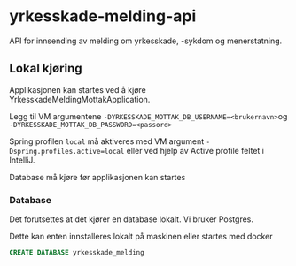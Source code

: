 # yrkesskade-melding-api
API for innsending av melding om yrkesskade, -sykdom og menerstatning.

## Lokal kjøring
Applikasjonen kan startes ved å kjøre YrkesskadeMeldingMottakApplication.

Legg til VM argumentene `-DYRKESSKADE_MOTTAK_DB_USERNAME=<brukernavn>`og `-DYRKESSKADE_MOTTAK_DB_PASSWORD=<passord>`

Spring profilen `local` må aktiveres med VM argument `-Dspring.profiles.active=local` eller ved hjelp av Active profile feltet i IntelliJ.

Database må kjøre før applikasjonen kan startes

### Database
Det forutsettes at det kjører en database lokalt. Vi bruker Postgres.

Dette kan enten innstalleres lokalt på maskinen eller startes med docker

```sql
CREATE DATABASE yrkesskade_melding
```
